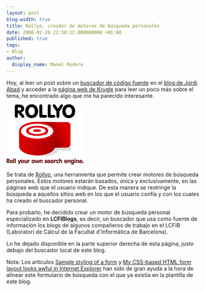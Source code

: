 ```yaml
---
layout: post
blog-width: true
title: Rollyo, creador de motores de búsqueda personales
date: 2006-02-20 22:50:12.000000000 +01:00
published: true
tags:
- Blog
author:
  display_name: Manel Rodero
---
```


Hoy, al leer un post sobre un [buscador de código fuente][1] en el [blog de Jordi Abad][2] y acceder a la [página web de Krugle][3] para leer un poco más sobre el tema, he encontrado algo que me ha parecido interesante.

![Logo de Rollyo][4]

Se trata de [Rollyo][5], una herramienta que permite crear motores de búsqueda personales. Estos motores estarán basados, única y exclusivamente, en las páginas web que el usuario indique. De esta manera se restringe la búsqueda a aquellos sitios web en los que el usuario confía y con los cuales ha creado el buscador personal.

Para probarlo, he decidido crear un motor de búsqueda personal especializado en **LCFIBlogs**, es decir, un buscador que usa como fuente de información los blogs de algunos compañeros de trabajo en el LCFIB (Laboratori de Càlcul de la Facultat d'Informàtica de Barcelona).

Lo he dejado disponible en la parte superior derecha de esta página, justo debajo del buscador local de este blog.

Nota: Los artículos [Sample styling of a form][6] y [My CSS-based HTML form layout looks awful in Internet Explorer][7] han sido de gran ayuda a la hora de alinear este formulario de búsqueda con el que ya existía en la plantilla de este blog.

[1]: http://www.unblogmas.com/posts/krugle-buscador-de-codigo-fuente/
[2]: http://www.unblogmas.com/
[3]: http://www.krugle.net/
[4]: /assets/img/blog/2006-02-20_image_1.gif "Logo de Rollyo"
[5]: http://www.rollyo.com/
[6]: http://www.nysfirm.org/documents/html/wmg/css-4-1-05/form/index.html
[7]: http://www.askdavetaylor.com/my_cssbased_html_form_layout_looks_awful_in_internet_explorer.html
